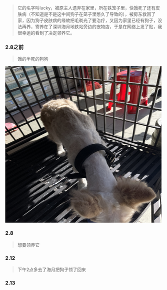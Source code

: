 > 它的名字叫lucky，被原主人遗弃在家里，所在铁笼子里，快饿死了还有皮肤病（不知道是不是这中间狗子在笼子里憋久了导致的），被房东救回了家，因为狗子皮肤病的缘故把毛剃光了要治疗，又因为家里已经有狗子，没法再养，寄养在了深圳海月地铁站旁边的宠物店，于是在网络上发了贴，我很幸运的看到了决定领养它。


### 2.8之前
> 饿的半死的狗狗
<img src="https://raw.githubusercontent.com/HExiangyu/LuckyDog/main/image/20220208-1.jpg" width = "500" height = "500" alt="" align=center />

### 2.8
> 想要领养它

### 2.12 
> 下午2点多去了海月把狗子领了回来

### 2.13

